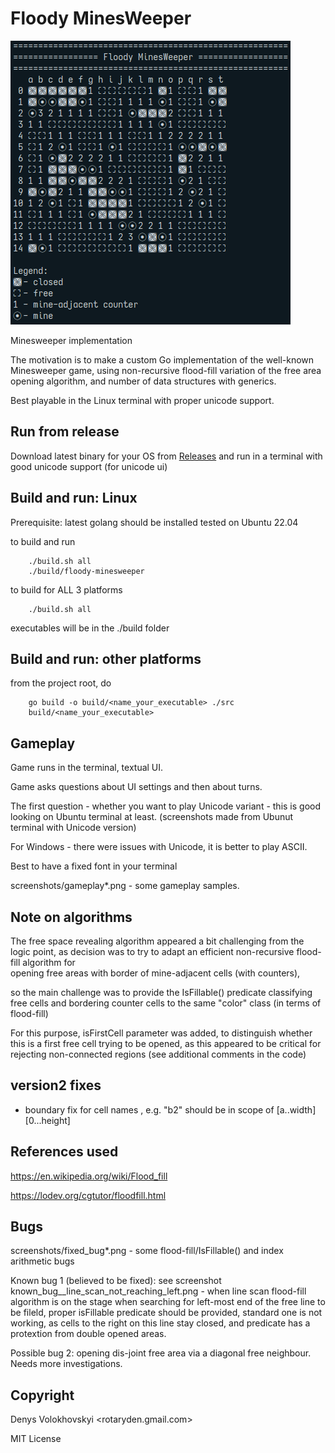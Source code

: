 # Floody MinesWeeper
![Floody MinesWeeper](/images/title.png)

Minesweeper implementation

The motivation is to make a custom Go implementation of the well-known Minesweeper game,
using non-recursive flood-fill variation of the free area opening algorithm,
and number of data structures with generics.

Best playable in the Linux terminal with proper unicode support.

## Run from release 
Download latest binary for your OS from 
[Releases](https://github.com/rotaryden/floody-minesweeper/releases)
and run in a terminal with good unicode support (for unicode ui)

## Build and run: Linux
Prerequisite: latest golang should be installed
tested on Ubuntu 22.04

to build and run
```
    ./build.sh all
    ./build/floody-minesweeper
```

to build for ALL 3 platforms
```
    ./build.sh all
```
executables will be in the ./build folder


## Build and run: other platforms
from the project root, do
```
    go build -o build/<name_your_executable> ./src
    build/<name_your_executable>
```

## Gameplay

Game runs in the terminal, textual UI.

Game asks questions about UI settings and then about turns.

The first question - whether you want to play Unicode variant -
this is good looking on Ubuntu terminal at least.
(screenshots made from Ubunut terminal with Unicode version)

For Windows - there were issues with Unicode, it is better to play ASCII.

Best to have a fixed font in your terminal

screenshots/gameplay*.png - some gameplay samples.

## Note on algorithms

The free space revealing algorithm appeared a bit challenging from the logic point,
as decision was to try to adapt an efficient non-recursive flood-fill algorithm for  
opening free areas with border of mine-adjacent cells (with counters),

so the main challenge was to provide the IsFillable() predicate classifying
free cells and bordering counter cells to the same "color" class (in terms of flood-fill)

For this purpose, isFirstCell parameter was added, to distinguish whether this is a first free cell
trying to be opened, as this appeared to be critical for rejecting non-connected regions
(see additional comments in the code) 

## version2 fixes
- boundary fix for cell names , e.g. "b2" should be in scope of [a..width] [0...height]

## References used
https://en.wikipedia.org/wiki/Flood_fill

https://lodev.org/cgtutor/floodfill.html


## Bugs
screenshots/fixed_bug*.png - some flood-fill/IsFillable() and index arithmetic bugs 

Known bug 1 (believed to be fixed):  see screenshot known_bug__line_scan_not_reaching_left.png - 
    when line scan flood-fill algorithm is on the stage when searching for left-most end of the free line to be fileld, 
    proper isFillable predicate should be provided, standard one is not working, as cells to the right on this line stay closed,
    and predicate has a protextion from double opened areas. 

Possible bug 2: opening dis-joint free area via a diagonal free neighbour. Needs more investigations.

## Copyright

Denys Volokhovskyi <rotaryden.gmail.com>

MIT License
